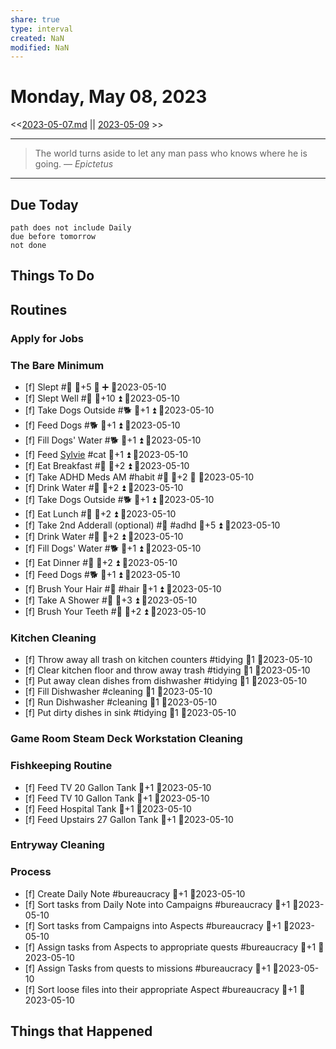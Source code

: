 ```yaml
---
share: true
type: interval
created: NaN 
modified: NaN
---
```

# Monday, May 08, 2023
<<[2023-05-07.md](./2023-05-07.md) || [2023-05-09](./2023-05-09.md) >>

---

> The world turns aside to let any man pass who knows where he is going.
> — <cite>Epictetus</cite>

---
## Due Today
```tasks
path does not include Daily
due before tomorrow
not done
```

## Things To Do



























































































## Routines
### Apply for Jobs


### The Bare Minimum
- [f] Slept #🛌 🥄+5 🔺 ➕ 📆2023-05-10
- [f] Slept Well #🛌 🥄+10 ⏫ 📆2023-05-10
- [f] Take Dogs Outside #🐕 🥄+1 ⏫ 📆2023-05-10
- [f] Feed Dogs #🐕 🥄+1 ⏫ 📆2023-05-10
- [f] Fill Dogs' Water #🐕 🥄+1 ⏫ 📆2023-05-10
- [f] Feed [Sylvie](../../03%20-%20Belonging%20%F0%9F%91%AA/00%20-%20The%20Pack%20%F0%9F%90%95/Sylvie.md) #cat 🥄+1 ⏫ 📆2023-05-10
- [f] Eat Breakfast #🍎 🥄+2 ⏫ 📆2023-05-10
- [f] Take ADHD Meds AM #habit #💊 🥄+2 🔺 📆2023-05-10
- [f] Drink Water #🌊 🥄+2 ⏫ 📆2023-05-10
- [f] Take Dogs Outside #🐕 🥄+1 ⏫ 📆2023-05-10
- [f] Eat Lunch #🍎 🥄+2 ⏫ 📆2023-05-10
- [f] Take 2nd Adderall (optional) #💊 #adhd 🥄+5 ⏫ 📆2023-05-10
- [f] Drink Water #🌊  🥄+2 ⏫ 📆2023-05-10
- [f] Fill Dogs' Water #🐕 🥄+1 ⏫ 📆2023-05-10
- [f] Eat Dinner #🍎 🥄+2 ⏫ 📆2023-05-10
- [f] Feed Dogs #🐕 🥄+1 ⏫ 📆2023-05-10
- [f] Brush Your Hair #🚿 #hair 🥄+1 ⏫ 📆2023-05-10
- [f] Take A Shower #🚿 🥄+3 ⏫ 📆2023-05-10
- [f] Brush Your Teeth #🚿 🥄+2 ⏫ 📆2023-05-10


### Kitchen Cleaning
- [f] Throw away all trash on kitchen counters #tidying 🥄1 📆2023-05-10
- [f] Clear kitchen floor and throw away trash #tidying  🥄1 📆2023-05-10
- [f] Put away clean dishes from dishwasher #tidying  🥄1 📆2023-05-10
- [f] Fill Dishwasher #cleaning 🥄1 📆2023-05-10
- [f] Run Dishwasher #cleaning 🥄1 📆2023-05-10
- [f] Put dirty dishes in sink #tidying 🥄1 📆2023-05-10


### Game Room Steam Deck Workstation Cleaning


### Fishkeeping Routine
- [f] Feed TV 20 Gallon Tank 🥄+1 📆2023-05-10
- [f] Feed TV 10 Gallon Tank 🥄+1 📆2023-05-10
- [f] Feed Hospital Tank 🥄+1 📆2023-05-10
- [f] Feed Upstairs 27 Gallon Tank 🥄+1 📆2023-05-10


### Entryway Cleaning


### Process
- [f] Create Daily Note #bureaucracy 🥄+1  📆2023-05-10
- [f] Sort tasks from Daily Note into Campaigns #bureaucracy 🥄+1  📆2023-05-10
- [f] Sort tasks from Campaigns into Aspects #bureaucracy 🥄+1  📆2023-05-10
- [f] Assign tasks from Aspects to appropriate quests #bureaucracy 🥄+1  📆2023-05-10
- [f] Assign Tasks from quests to missions #bureaucracy 🥄+1  📆2023-05-10
- [f] Sort loose files into their appropriate Aspect #bureaucracy 🥄+1  📆2023-05-10




## Things that Happened
